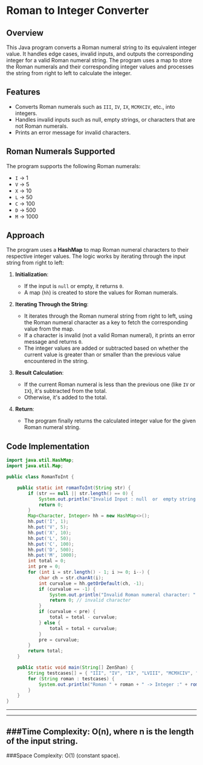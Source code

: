 # Roman to Integer Converter

## Overview

This Java program converts a Roman numeral string to its equivalent integer value. It handles edge cases, invalid inputs, and outputs the corresponding integer for a valid Roman numeral string. The program uses a map to store the Roman numerals and their corresponding integer values and processes the string from right to left to calculate the integer.

## Features

- Converts Roman numerals such as `III`, `IV`, `IX`, `MCMXCIV`, etc., into integers.
- Handles invalid inputs such as null, empty strings, or characters that are not Roman numerals.
- Prints an error message for invalid characters.

## Roman Numerals Supported

The program supports the following Roman numerals:
- `I` -> 1
- `V` -> 5
- `X` -> 10
- `L` -> 50
- `C` -> 100
- `D` -> 500
- `M` -> 1000

## Approach

The program uses a **HashMap** to map Roman numeral characters to their respective integer values. The logic works by iterating through the input string from right to left:

1. **Initialization**:
   - If the input is `null` or empty, it returns `0`.
   - A map (`hh`) is created to store the values for Roman numerals.

2. **Iterating Through the String**:
   - It iterates through the Roman numeral string from right to left, using the Roman numeral character as a key to fetch the corresponding value from the map.
   - If a character is invalid (not a valid Roman numeral), it prints an error message and returns `0`.
   - The integer values are added or subtracted based on whether the current value is greater than or smaller than the previous value encountered in the string.

3. **Result Calculation**:
   - If the current Roman numeral is less than the previous one (like `IV` or `IX`), it's subtracted from the total.
   - Otherwise, it's added to the total.

4. **Return**:
   - The program finally returns the calculated integer value for the given Roman numeral string.

## Code Implementation

```java
import java.util.HashMap;
import java.util.Map;

public class RomanToInt {

    public static int romanToInt(String str) {
        if (str == null || str.length() == 0) {
            System.out.println("Invalid Input : null  or  empty string. ");
            return 0;
        }
        Map<Character, Integer> hh = new HashMap<>();
        hh.put('I', 1);
        hh.put('V', 5);
        hh.put('X', 10);
        hh.put('L', 50);
        hh.put('C', 100);
        hh.put('D', 500);
        hh.put('M', 1000);
        int total = 0;
        int pre = 0;
        for (int i = str.length() - 1; i >= 0; i--) {
            char ch = str.charAt(i);
            int curvalue = hh.getOrDefault(ch, -1);
            if (curvalue == -1) {
                System.out.println("Invalid Roman numeral character: " + ch);
                return 0; // invalid character
            }
            if (curvalue < pre) {
                total = total - curvalue;
            } else {
                total = total + curvalue;
            }
            pre = curvalue;
        }
        return total;
    }

    public static void main(String[] ZenShan) {
        String testcases[] = { "III", "IV", "IX", "LVIII", "MCMXCIV", "", null, "ABC" };
        for (String roman : testcases) {
            System.out.println("Roman " + roman + " -> Integer :" + romanToInt(roman));
        }
    }
}
```
---
---
###Time Complexity: O(n), where n is the length of the input string.
---
###Space Complexity: O(1) (constant space).


